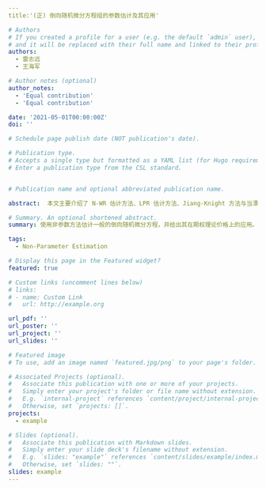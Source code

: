 ```yaml
---
title:'(正) 倒向随机微分方程组的参数估计及其应用'

# Authors
# If you created a profile for a user (e.g. the default `admin` user), write the username (folder name) here
# and it will be replaced with their full name and linked to their profile.
authors:
  - 雷志远
  - 王海军

# Author notes (optional)
author_notes:
  - 'Equal contribution'
  - 'Equal contribution'

date: '2021-05-01T00:00:00Z'
doi: ''

# Schedule page publish date (NOT publication's date).

# Publication type.
# Accepts a single type but formatted as a YAML list (for Hugo requirements).
# Enter a publication type from the CSL standard.


# Publication name and optional abbreviated publication name.

abstract:  本文主要介绍了 N-WR 估计方法、LPR 估计方法、Jiang-Knight 方法与当漂移项有特殊结构时的估计方法，并给出了其在计算蝶式期权上的应用效果，对比各种估计方法的效果。最后通过倒向随机微分方程数值算法将估计结果与实际情况相互映证，以评估模型在期权定价中的实际应用。

# Summary. An optional shortened abstract.
summary: 使用非参数方法估计一般的倒向随机微分方程，并给出其在期权理论价格上的应用。

tags:
  - Non-Parameter Estimation

# Display this page in the Featured widget?
featured: true

# Custom links (uncomment lines below)
# links:
# - name: Custom Link
#   url: http://example.org

url_pdf: ''
url_poster: ''
url_project: ''
url_slides: ''

# Featured image
# To use, add an image named `featured.jpg/png` to your page's folder.

# Associated Projects (optional).
#   Associate this publication with one or more of your projects.
#   Simply enter your project's folder or file name without extension.
#   E.g. `internal-project` references `content/project/internal-project/index.md`.
#   Otherwise, set `projects: []`.
projects:
  - example

# Slides (optional).
#   Associate this publication with Markdown slides.
#   Simply enter your slide deck's filename without extension.
#   E.g. `slides: "example"` references `content/slides/example/index.md`.
#   Otherwise, set `slides: ""`.
slides: example
---
```

